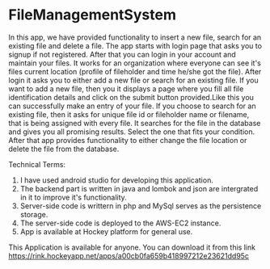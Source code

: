 # FileManagementSystem

In this app, we have provided functionality to insert a new file, search for an existing file and delete a file. The app starts with login page that asks you to signup if not registered.
After that you can login in your account and maintain your files. It works for an organization where everyone can see it's files current location (profile of fileholder and time he/she got the file).
After login it asks you to either add a new file or search for an existing file. If you want to add a new file, then you it displays a page where you fill all file identification details and click on the submit button provided.Like this you can successfully make an entry of your file.
If you choose to search for an existing file, then it asks for unique file id or fileholder name or filename, that is being assigned with every file. It searches for the file in the database and gives you all promising results. Select the one that fits your condition.
After that app provides functionality to either change the file location or delete the file from the database.

Technical Terms: 
1. I have used android studio for developing this application.
2. The backend part is written in java and lombok and json are intergrated in it to improve it's functionality.
3. Server-side code is writtern in php and MySql serves as the persistence storage.
4. The server-side code is deployed to the AWS-EC2 instance.
5. App is available at Hockey platform for general use.


This Application is available for anyone. You can download it from this link https://rink.hockeyapp.net/apps/a00cb0fa659b418997212e23621dd95c
